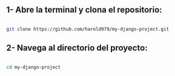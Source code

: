 ## 1- Abre la terminal y clona el repositorio:

```bash

git clone https://github.com/harold979/my-django-project.git

```

## 2- Navega al directorio del proyecto:

```bash

cd my-django-project

```



